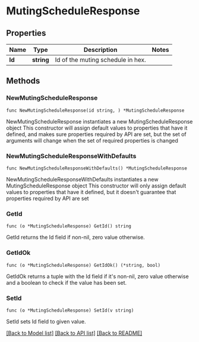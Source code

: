 # MutingScheduleResponse

## Properties

Name | Type | Description | Notes
------------ | ------------- | ------------- | -------------
**Id** | **string** | Id of the muting schedule in hex. | 

## Methods

### NewMutingScheduleResponse

`func NewMutingScheduleResponse(id string, ) *MutingScheduleResponse`

NewMutingScheduleResponse instantiates a new MutingScheduleResponse object
This constructor will assign default values to properties that have it defined,
and makes sure properties required by API are set, but the set of arguments
will change when the set of required properties is changed

### NewMutingScheduleResponseWithDefaults

`func NewMutingScheduleResponseWithDefaults() *MutingScheduleResponse`

NewMutingScheduleResponseWithDefaults instantiates a new MutingScheduleResponse object
This constructor will only assign default values to properties that have it defined,
but it doesn't guarantee that properties required by API are set

### GetId

`func (o *MutingScheduleResponse) GetId() string`

GetId returns the Id field if non-nil, zero value otherwise.

### GetIdOk

`func (o *MutingScheduleResponse) GetIdOk() (*string, bool)`

GetIdOk returns a tuple with the Id field if it's non-nil, zero value otherwise
and a boolean to check if the value has been set.

### SetId

`func (o *MutingScheduleResponse) SetId(v string)`

SetId sets Id field to given value.



[[Back to Model list]](../README.md#documentation-for-models) [[Back to API list]](../README.md#documentation-for-api-endpoints) [[Back to README]](../README.md)


